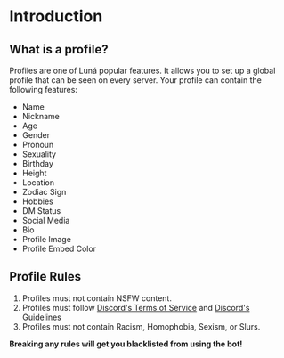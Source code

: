 # Introduction

## What is a profile?

Profiles are one of Luná popular features. It allows you to set up a global profile that can be seen on every server. Your profile can contain the following features:

* Name
* Nickname
* Age
* Gender
* Pronoun
* Sexuality
* Birthday
* Height
* Location
* Zodiac Sign
* Hobbies
* DM Status
* Social Media
* Bio
* Profile Image
* Profile Embed Color

## Profile Rules

1. Profiles must not contain NSFW content.
2. Profiles must follow [Discord's Terms of Service](https://discord.com/terms) and [Discord's Guidelines](https://discord.com/guidelines)
3. Profiles must not contain Racism, Homophobia, Sexism, or Slurs.

**Breaking any rules will get you blacklisted from using the bot!**

